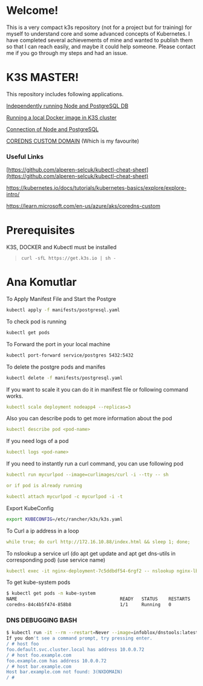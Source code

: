 # Welcome!

This is a very compact k3s repository (not for a project but for training) for myself to understand core and some advanced concepts of Kubernetes. I have completed several achievements of mine and wanted to publish them so that I can reach easily, and maybe it could help someone. Please contact me if you go through my steps and had an issue.

# K3S MASTER!

This repository includes following applications.

[Independently running Node and PostgreSQL DB](/independentApps.md)

[Running a local Docker image in K3S cluster](/runLocalImage.md)

[Connection of Node and PostgreSQL](postgresNodeConnection.md)

[COREDNS CUSTOM DOMAIN](coreDnsCustomDomain.md) (Which is my favourite)

### Useful Links

[https://github.com/alperen-selcuk/kubectl-cheat-sheet](https://github.com/alperen-selcuk/kubectl-cheat-sheet)

https://kubernetes.io/docs/tutorials/kubernetes-basics/explore/explore-intro/

https://learn.microsoft.com/en-us/azure/aks/coredns-custom

# Prerequisites

K3S, DOCKER and Kubectl must be installed

> `curl -sfL https://get.k3s.io | sh -`

# Ana Komutlar

To Apply Manifest File and Start the Postgre

```bash
kubectl apply -f manifests/postgresql.yaml
```

To check pod is running

```bash
kubectl get pods
```

To Forward the port in your local machine

```bash
kubectl port-forward service/postgres 5432:5432
```

To delete the postgre pods and manifes

```bash
kubectl delete -f manifests/postgresql.yaml
```

If you want to scale it you can do it in manifest file or following command works.

```yaml
kubectl scale deployment nodeapp4 --replicas=3
```

Also you can describe pods to get more information about the pod

```yaml
kubectl describe pod <pod-name>
```

If you need logs of a pod

```yaml
kubectl logs <pod-name>
```

If you need to instantly run a curl command, you can use following pod

```yaml
kubectl run mycurlpod --image=curlimages/curl -i --tty -- sh

or if pod is already running

kubectl attach mycurlpod -c mycurlpod -i -t
```

Export KubeConfig

```bash
export KUBECONFIG=/etc/rancher/k3s/k3s.yaml
```

To Curl a ip address in a loop

```yaml
while true; do curl http://172.16.10.88/index.html && sleep 1; done;
```

To nslookup a service url (do apt get update and apt get dns-utils in corresponding pod) (use service name)

```yaml
kubectl exec -it nginx-deployment-7c5ddbdf54-6rgf2 -- nslookup nginx-lb.default.svc.cluster.local
```

To get kube-system pods

```bash
$ kubectl get pods -n kube-system
NAME                                      READY   STATUS    RESTARTS         AGE
coredns-84c4b5f474-858b8                  1/1     Running   0                5m57s
```

### DNS DEBUGGING BASH

```bash
$ kubectl run -it --rm --restart=Never --image=infoblox/dnstools:latest dnstools
If you don't see a command prompt, try pressing enter.
/ # host foo
foo.default.svc.cluster.local has address 10.0.0.72
/ # host foo.example.com
foo.example.com has address 10.0.0.72
/ # host bar.example.com
Host bar.example.com not found: 3(NXDOMAIN)
/ #
```
